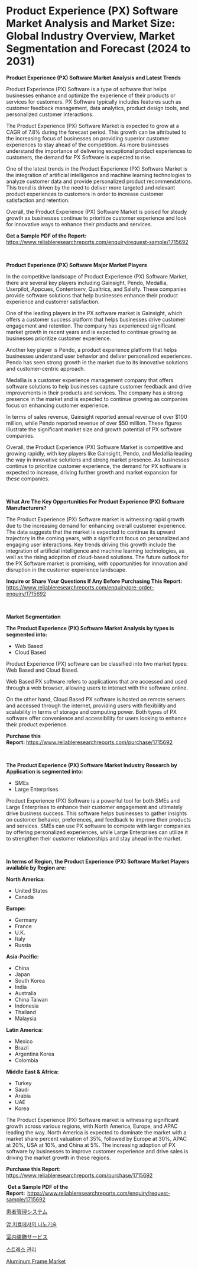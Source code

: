 <p><h1>Product Experience (PX) Software Market Analysis and Market Size: Global Industry Overview, Market Segmentation and Forecast (2024 to 2031)</h1></p><p><strong>Product Experience (PX) Software Market Analysis and Latest Trends</strong></p>
<p><p>Product Experience (PX) Software is a type of software that helps businesses enhance and optimize the experience of their products or services for customers. PX Software typically includes features such as customer feedback management, data analytics, product design tools, and personalized customer interactions.</p><p>The Product Experience (PX) Software Market is expected to grow at a CAGR of 7.8% during the forecast period. This growth can be attributed to the increasing focus of businesses on providing superior customer experiences to stay ahead of the competition. As more businesses understand the importance of delivering exceptional product experiences to customers, the demand for PX Software is expected to rise.</p><p>One of the latest trends in the Product Experience (PX) Software Market is the integration of artificial intelligence and machine learning technologies to analyze customer data and provide personalized product recommendations. This trend is driven by the need to deliver more targeted and relevant product experiences to customers in order to increase customer satisfaction and retention.</p><p>Overall, the Product Experience (PX) Software Market is poised for steady growth as businesses continue to prioritize customer experience and look for innovative ways to enhance their products and services.</p></p>
<p><strong>Get a Sample PDF of the Report:&nbsp;</strong> <a href="https://www.reliableresearchreports.com/enquiry/request-sample/1715692">https://www.reliableresearchreports.com/enquiry/request-sample/1715692</a></p>
<p>&nbsp;</p>
<p><strong>Product Experience (PX) Software Major Market Players</strong></p>
<p><p>In the competitive landscape of Product Experience (PX) Software Market, there are several key players including Gainsight, Pendo, Medallia, Userpilot, Appcues, Contentserv, Qualtrics, and Salsify. These companies provide software solutions that help businesses enhance their product experience and customer satisfaction.</p><p>One of the leading players in the PX software market is Gainsight, which offers a customer success platform that helps businesses drive customer engagement and retention. The company has experienced significant market growth in recent years and is expected to continue growing as businesses prioritize customer experience.</p><p>Another key player is Pendo, a product experience platform that helps businesses understand user behavior and deliver personalized experiences. Pendo has seen strong growth in the market due to its innovative solutions and customer-centric approach.</p><p>Medallia is a customer experience management company that offers software solutions to help businesses capture customer feedback and drive improvements in their products and services. The company has a strong presence in the market and is expected to continue growing as companies focus on enhancing customer experience.</p><p>In terms of sales revenue, Gainsight reported annual revenue of over $100 million, while Pendo reported revenue of over $50 million. These figures illustrate the significant market size and growth potential of PX software companies.</p><p>Overall, the Product Experience (PX) Software Market is competitive and growing rapidly, with key players like Gainsight, Pendo, and Medallia leading the way in innovative solutions and strong market presence. As businesses continue to prioritize customer experience, the demand for PX software is expected to increase, driving further growth and market expansion for these companies.</p></p>
<p>&nbsp;</p>
<p><strong>What Are The Key Opportunities For Product Experience (PX) Software Manufacturers?</strong></p>
<p><p>The Product Experience (PX) Software market is witnessing rapid growth due to the increasing demand for enhancing overall customer experience. The data suggests that the market is expected to continue its upward trajectory in the coming years, with a significant focus on personalized and engaging user interactions. Key trends driving this growth include the integration of artificial intelligence and machine learning technologies, as well as the rising adoption of cloud-based solutions. The future outlook for the PX Software market is promising, with opportunities for innovation and disruption in the customer experience landscape.</p></p>
<p><strong>Inquire or Share Your Questions If Any Before Purchasing This Report:</strong> <a href="https://www.reliableresearchreports.com/enquiry/pre-order-enquiry/1715692">https://www.reliableresearchreports.com/enquiry/pre-order-enquiry/1715692</a></p>
<p>&nbsp;</p>
<p><strong>Market Segmentation</strong></p>
<p><strong>The Product Experience (PX) Software Market Analysis by types is segmented into:</strong></p>
<p><ul><li>Web Based</li><li>Cloud Based</li></ul></p>
<p><p>Product Experience (PX) software can be classified into two market types: Web Based and Cloud Based. </p><p>Web Based PX software refers to applications that are accessed and used through a web browser, allowing users to interact with the software online. </p><p>On the other hand, Cloud Based PX software is hosted on remote servers and accessed through the internet, providing users with flexibility and scalability in terms of storage and computing power. Both types of PX software offer convenience and accessibility for users looking to enhance their product experience.</p></p>
<p><strong>Purchase this Report:&nbsp;</strong><a href="https://www.reliableresearchreports.com/purchase/1715692">https://www.reliableresearchreports.com/purchase/1715692</a></p>
<p>&nbsp;</p>
<p><strong>The Product Experience (PX) Software Market Industry Research by Application is segmented into:</strong></p>
<p><ul><li>SMEs</li><li>Large Enterprises</li></ul></p>
<p><p>Product Experience (PX) Software is a powerful tool for both SMEs and Large Enterprises to enhance their customer engagement and ultimately drive business success. This software helps businesses to gather insights on customer behavior, preferences, and feedback to improve their products and services. SMEs can use PX software to compete with larger companies by offering personalized experiences, while Large Enterprises can utilize it to strengthen their customer relationships and stay ahead in the market.</p></p>
<p>&nbsp;</p>
<p><strong>In terms of Region, the Product Experience (PX) Software Market Players available by Region are:</strong></p>
<p>
    <p> <strong> North America: </strong>
        <ul>
            <li>United States</li>
            <li>Canada</li>
        </ul>
        </p> 
    <p> <strong> Europe: </strong>
        <ul>
            <li>Germany</li>
            <li>France</li>
            <li>U.K.</li>
            <li>Italy</li>
            <li>Russia</li>
        </ul>
        </p> 
    <p> <strong> Asia-Pacific: </strong>
        <ul>
            <li>China</li>
            <li>Japan</li>
            <li>South Korea</li>
            <li>India</li>
            <li>Australia</li>
            <li>China Taiwan</li>
            <li>Indonesia</li>
            <li>Thailand</li>
            <li>Malaysia</li>
        </ul>
        </p> 
    <p> <strong> Latin America: </strong>
        <ul>
            <li>Mexico</li>
            <li>Brazil</li>
            <li>Argentina Korea</li>
            <li>Colombia</li>
        </ul>
        </p> 
    <p> <strong> Middle East & Africa: </strong>
        <ul>
            <li>Turkey</li>
            <li>Saudi</li>
            <li>Arabia</li>
            <li>UAE</li>
            <li>Korea</li>
        </ul>
    </p>
    </p>
<p><p>The Product Experience (PX) Software market is witnessing significant growth across various regions, with North America, Europe, and APAC leading the way. North America is expected to dominate the market with a market share percent valuation of 35%, followed by Europe at 30%, APAC at 20%, USA at 10%, and China at 5%. The increasing adoption of PX software by businesses to improve customer experience and drive sales is driving the market growth in these regions.</p></p>
<p><strong>Purchase this Report: </strong><a href="https://www.reliableresearchreports.com/purchase/1715692">https://www.reliableresearchreports.com/purchase/1715692</a></p>
<p>&nbsp;<strong>Get a Sample PDF of the Report:&nbsp;&nbsp;</strong><a href="https://www.reliableresearchreports.com/enquiry/request-sample/1715692">https://www.reliableresearchreports.com/enquiry/request-sample/1715692</a></p>
<p><strong></strong></p>
<p><p><a href="https://medium.com/@samirmayert1/%E6%82%A3%E8%80%85%E7%AE%A1%E7%90%86%E3%82%B7%E3%82%B9%E3%83%86%E3%83%A0%E5%B8%82%E5%A0%B4-%E6%88%90%E5%8A%9F%E3%81%99%E3%82%8B%E3%83%93%E3%82%B8%E3%83%8D%E3%82%B9%E6%88%A6%E7%95%A5%E3%81%AE%E9%8D%B52031%E5%B9%B4%E3%81%BE%E3%81%A7%E3%81%AE%E4%BA%88%E6%B8%AC-4f6ecdbdd80b">患者管理システム</a></p><p><a href="https://medium.com/@loretadervishi2013/%EB%82%98%EB%85%B8-%EA%B8%B0%EC%88%A0%EC%9D%84-%ED%99%9C%EC%9A%A9%ED%95%9C-%EC%95%94-%EC%B9%98%EB%A3%8C-%EC%8B%9C%EC%9E%A5-%EC%9D%B4%ED%95%B4-%EC%8B%9C%EC%9E%A5-%EB%8F%99%ED%96%A5-%EC%84%B1%EC%9E%A5-2024%EB%85%84%EB%B6%80%ED%84%B0-2031%EB%85%84%EA%B9%8C%EC%A7%80-%EC%98%88%EC%B8%A1%EB%90%9C-%EA%B2%83-2de3bc8bb533">암 치료에서의 나노기술</a></p><p><a href="https://medium.com/@samirmayert1/%E3%82%A2%E3%83%83%E3%83%97%E3%83%9B%E3%83%AB%E3%82%B9%E3%82%BF%E3%83%AA%E3%83%B3%E3%82%B0%E3%82%B5%E3%83%BC%E3%83%93%E3%82%B9%E5%B8%82%E5%A0%B4-%E5%B8%82%E5%A0%B4cagr-%E5%B8%82%E5%A0%B4%E3%83%88%E3%83%AC%E3%83%B3%E3%83%89-%E6%88%90%E9%95%B7%E6%88%A6%E7%95%A5%E3%81%B8%E3%81%AE%E6%B4%9E%E5%AF%9F-a075e95bb827">室内装飾サービス</a></p><p><a href="https://medium.com/@loretadervishi2013/%EC%8A%A4%ED%8A%B8%EB%A0%88%EC%8A%A4-%EA%B4%80%EB%A6%AC-%EC%8B%9C%EC%9E%A5-%EA%B7%9C%EB%AA%A8%EB%8A%94-%EA%B8%80%EB%A1%9C%EB%B2%8C-%EC%82%B0%EC%97%85%EC%97%90%EC%84%9C-%EC%B5%9C%EC%A0%81%EC%9D%98-%EB%A7%88%EC%BC%80%ED%8C%85-%EC%B1%84%EB%84%90%EC%9D%84-%EB%B3%B4%EC%97%AC%EC%A4%8D%EB%8B%88%EB%8B%A4-a0449c7003a2">스트레스 관리</a></p><p><a href="https://view.publitas.com/reportprime-1/aluminum-frame-market-insights-market-players-and-forecast-till-2031/">Aluminum Frame Market</a></p></p>